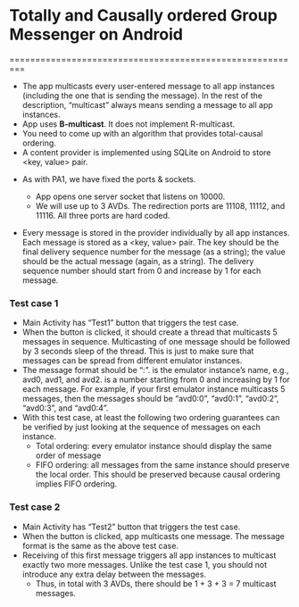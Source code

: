 # Totally and Causally ordered Group Messenger on Android
=========================================================

* The app multicasts every user-entered message to all app instances (including the one that is sending the message). In the rest of the description, “multicast” always means sending a message to all app instances.
* App uses **B-multicast**. It does not implement R-multicast.
* You need to come up with an algorithm that provides total-causal ordering.
* A content provider is implemented using SQLite on Android to store <key, value> pair.


- As with PA1, we have fixed the ports & sockets.
  - App opens one server socket that listens on 10000.
  - We will use up to 3 AVDs. The redirection ports are 11108, 11112, and 11116. All three ports are hard coded.

- Every message is stored in the provider individually by all app instances. Each message is stored as a <key, value> pair. The key should be the final delivery sequence number for the message (as a string); the value should be the actual message (again, as a string). The delivery sequence number should start from 0 and increase by 1 for each message.


### Test case 1
* Main Activity has “Test1” button that triggers the test case.
* When the button is clicked, it should create a thread that multicasts 5 messages in sequence. Multicasting of one message should be followed by 3 seconds sleep of the thread. This is just to make sure that messages can be spread from different emulator instances.
* The message format should be “<AVD name>:<sequence number>”. <AVD name> is the emulator instance’s name, e.g., avd0, avd1, and avd2. <sequence number> is a number starting from 0 and increasing by 1 for each message. For example, if your first emulator instance multicasts 5 messages, then the messages should be “avd0:0”, “avd0:1”, “avd0:2”, “avd0:3”, and “avd0:4”.
* With this test case, at least the following two ordering guarantees can be verified by just looking at the sequence of messages on each instance.
    * Total ordering: every emulator instance should display the same order of message
    * FIFO ordering: all messages from the same instance should preserve the local order. This should be preserved because causal ordering implies FIFO ordering.


### Test case 2
* Main Activity has “Test2” button that triggers the test case.
* When the button is clicked, app multicasts one message. The message format is the same as the above test case.
* Receiving of this first message triggers all app instances to multicast exactly two more messages. Unlike the test case 1, you should not introduce any extra delay between the messages.
    * Thus, in total with 3 AVDs, there should be 1 + 3 + 3 = 7 multicast messages.
